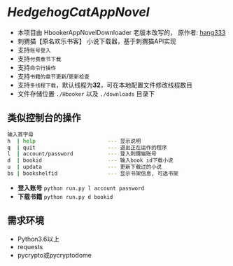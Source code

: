 # _HedgehogCatAppNovel_
- 本项目由 HbookerAppNovelDownloader 老版本改写的， 原作者: [hang333](https://github.com/hang333)
- 刺猬猫【原名欢乐书客】 小说下载器，基于刺猬猫API实现
- 支持`账号登入`
- 支持`付费章节下载`
- 支持`命令行操作`
- 支持`书籍的章节更新`/`更新检查`
- 支持`多线程下载`，默认线程为**32**，可在本地配置文件修改线程数目
- 文件存储位置 `./Hbooker` 以及 `./downloads` 目录下

##  类似控制台的操作
```bash
输入首字母
h  | help                       --- 显示说明
q  | quit                       --- 退出正在运作的程序
l  | account/password           --- 登入刺猬猫账号
d  | bookid                     --- 输入book id下载小说
u  | updata                     --- 更新下载过的小说
bs | bookshelfid                --- 显示书架信息, 可选书架
```
- **登入账号** ```python run.py l account password```
- **下载书籍** ```python run.py d bookid```
## 需求环境
 * Python3.6以上
 * requests
 * pycrypto或pycryptodome